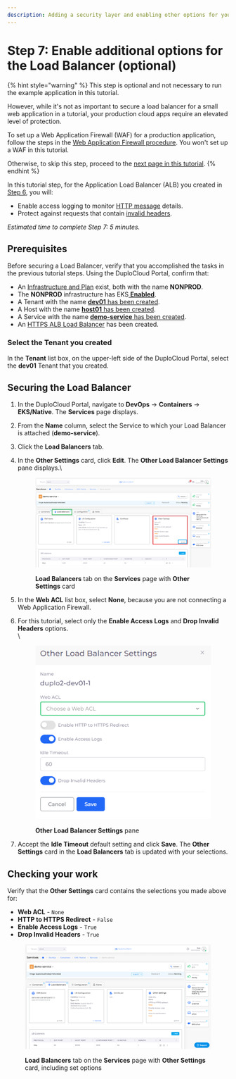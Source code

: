 ```yaml
---
description: Adding a security layer and enabling other options for your Load Balancer
---
```


# Step 7: Enable additional options for the Load Balancer (optional)

{% hint style="warning" %}
This step is optional and not necessary to run the example application in this tutorial.

However, while it's not as important to secure a load balancer for a small web application in a tutorial, your production cloud apps require an elevated level of protection.&#x20;

To set up a Web Application Firewall (WAF) for a production application, follow the steps in the [Web Application Firewall procedure](../../aws-services/web-application-firewall-waf.md). You won't set up a WAF in this tutorial.

Otherwise, to skip this step, proceed to the [next page in this tutorial](step-8-create-dns-name.md).
{% endhint %}

In this tutorial step, for the Application Load Balancer (ALB) you created in [Step 6](../quick-start-duplocloud-docker-services/step-6-create-loadbalancer.md), you will:&#x20;

* Enable access logging to monitor [HTTP message](https://en.wikipedia.org/wiki/HTTP\_message\_body) details.
* Protect against requests that contain [invalid headers](https://en.wikipedia.org/wiki/List\_of\_HTTP\_header\_fields).

_Estimated time to complete Step 7: 5 minutes._

## Prerequisites

Before securing a Load Balancer, verify that you accomplished the tasks in the previous tutorial steps.   Using the DuploCloud Portal, confirm that:

* An [Infrastructure and Plan](../step-1-infrastructure.md) exist, both with the name **NONPROD**.
* The **NONPROD** infrastructure has EKS[ **Enabled**](../step-1-infrastructure.md#check-your-work).&#x20;
* A Tenant with the name [**dev01** has been created](../step-2-tenant.md).
* A Host with the name [**host01** has been created](step-3-create-host.md).
* A Service with the name [**demo-service** has been created](step-5-create-app-via-k8s.md).
* An [HTTPS ALB Load Balancer](../quick-start-duplocloud-docker-services/step-6-create-loadbalancer.md) has been created.&#x20;

### Select the Tenant you created

In the **Tenant** list box, on the upper-left side of the DuploCloud Portal, select the **dev01** Tenant that you created.

## Securing the Load Balancer

1. In the DuploCloud Portal, navigate to **DevOps** -> **Containers** -> **EKS/Native**. The **Services** page displays.
2. From the **Name** column, select the Service to which your Load Balancer is attached (**demo-service**).
3. Click the **Load Balancers** tab.
4.  In the **Other Settings** card, click **Edit**. The **Other Load Balancer Settings** pane displays.\


    <div align="left">

    <figure><img src="../../../.gitbook/assets/AWS_QS_19 (1).png" alt=""><figcaption><p><strong>Load Balancers</strong> tab on the <strong>Services</strong> page with <strong>Other Settings</strong> card </p></figcaption></figure>

    </div>


5. In the **Web ACL** list box, select **None**, because you are not connecting a Web Application Firewall.
6.  For this tutorial, select only the **Enable Access Logs** and **Drop Invalid Headers** options.\
    \


    <div align="left">

    <figure><img src="../../../.gitbook/assets/AWS_QS_25.png" alt=""><figcaption><p><strong>Other Load Balancer Settings</strong> pane</p></figcaption></figure>

    </div>


7. Accept the **Idle Timeout** default setting and click **Save**. The **Other Settings** card in the **Load Balancers** tab is updated with your selections.

## Checking your work

Verify that the **Other Settings** card contains the selections you made above for:

* **Web ACL** - `None`
* **HTTP to HTTPS Redirect** - `False`
* **Enable Access Logs** - `True`
* **Drop Invalid Headers** - `True`

<div align="left">

<figure><img src="../../../.gitbook/assets/AWS_QS_26 (1).png" alt=""><figcaption><p><strong>Load Balancers</strong> tab on the <strong>Services</strong> page with <strong>Other Settings</strong> card, including set options </p></figcaption></figure>

</div>
